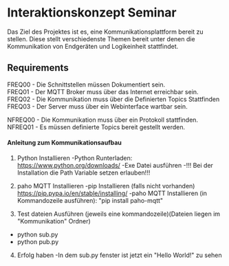 # Interaktionskonzept Seminar
Das Ziel des Projektes ist es, eine Kommunikationsplattform bereit zu stellen. Diese stellt verschiedenste Themen bereit unter denen die Kommunikation von Endgeräten und Logikeinheit stattfindet.

## Requirements
FREQ00 - Die Schnittstellen müssen Dokumentiert sein. <br/>
FREQ01 - Der MQTT Broker muss über das Internet erreichbar sein. <br/>
FREQ02 - Die Kommunikation muss über die Definierten Topics Stattfinden<br/>
FREQ03 - Der Server muss über ein Webinterface wartbar sein.<br/>

NFREQ00 - Die Kommunikation muss über ein Protokoll stattfinden. <br/>
NFREQ01 - Es müssen definierte Topics bereit gestellt werden. <br/>

#### Anleitung zum Kommunikationsaufbau
1. Python Installieren
  -Python Runterladen: https://www.python.org/downloads/
  -Exe Datei ausführen
  -!!! Bei der Installation die Path Variable setzen erlauben!!!

2. paho MQTT Installieren
  -pip Installieren (falls nicht vorhanden) https://pip.pypa.io/en/stable/installing/
  -paho MQTT Installieren (in Kommandozeile ausführen): "pip install paho-mqtt"

3. Test dateien Ausführen (jeweils eine kommandozeile)(Dateien liegen im "Kommunikation" Ordner)
  - python sub.py
  - python pub.py
4. Erfolg haben
  -In dem sub.py fenster ist jetzt ein "Hello World!" zu sehen

